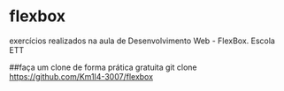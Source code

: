 # flexbox
exercícios  realizados na aula de Desenvolvimento Web - FlexBox. Escola ETT

##faça um clone de forma prática gratuita
git clone https://github.com/Km1l4-3007/flexbox
